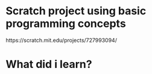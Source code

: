 <h1>Scratch project using basic programming concepts</h1> 
https://scratch.mit.edu/projects/727993094/

<h1> What did i learn? </h1>



